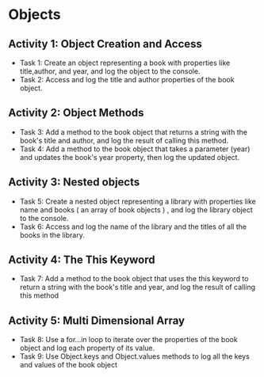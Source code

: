 # Objects

## Activity 1: Object Creation and Access
 - Task 1: Create an object representing a book with properties like title,author, and year, and log the object to the console.
 - Task 2: Access and log the title and author properties of the book object.

## Activity 2: Object Methods
 - Task 3: Add a method to the book object that returns a string with the book's title and author, and log the result of calling this method.
 - Task 4: Add a method to the book object that takes a parameter (year) and updates the book's year property, then log the updated object.
 

## Activity 3: Nested objects
 - Task 5: Create a nested object representing a library with properties like name and books ( an array of book objects ) , and log the library object to the console.
 - Task 6: Access and log the name of the library and the titles of all the books in the library.


## Activity 4: The This Keyword
 - Task 7: Add a method to the book object that uses the this keyword to return a string with the book's title and year, and log the result of calling this method


## Activity 5: Multi Dimensional Array
 - Task 8: Use a for...in loop to iterate over the properties of the book object and log each property of its value.
 - Task 9: Use Object.keys and Object.values methods to log all the keys and values of the book object
